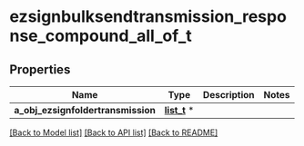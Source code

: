 # ezsignbulksendtransmission_response_compound_all_of_t

## Properties
Name | Type | Description | Notes
------------ | ------------- | ------------- | -------------
**a_obj_ezsignfoldertransmission** | [**list_t**](custom_ezsignfoldertransmission_response.md) \* |  | 

[[Back to Model list]](../README.md#documentation-for-models) [[Back to API list]](../README.md#documentation-for-api-endpoints) [[Back to README]](../README.md)


